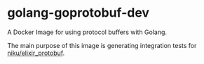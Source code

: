 # golang-goprotobuf-dev

A Docker Image for using protocol buffers with Golang.

The main purpose of this image is generating integration tests for [niku/elixir_protobuf](https://github.com/niku/elixir_protobuf).
